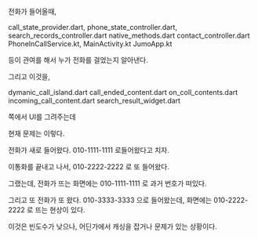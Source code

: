전화가 들어올때,

call_state_provider.dart,
phone_state_controller.dart,
search_records_controller.dart
native_methods.dart
contact_controller.dart
PhoneInCallService.kt,
MainActivity.kt
JumoApp.kt

등이 관여를 해서 누가 전화를 걸었는지 알아낸다.

그리고 이것을,

dymanic_call_island.dart
call_ended_content.dart
on_coll_contents.dart
incoming_call_content.dart
search_result_widget.dart

쪽에서 UI를 그려주는데

현재 문제는 이렇다.


전화가 새로 들어왔다. 010-1111-1111 로들어왔다고 치자.

이통화를 끝내고 나서, 010-2222-2222 로 또 들어왔다.

그랬는데, 전화가 뜨는 화면에는 010-1111-1111 로 과거 번호가 떠있다.

그리고 또 전화가 또 왔다. 010-3333-3333 으로 들어왔는데,
화면에는 010-2222-2222 로 뜨는 현상이 있다.


이것은 빈도수가 낮으나, 어딘가에서 캐싱을 잡거나 문제가 있는 상황이다.